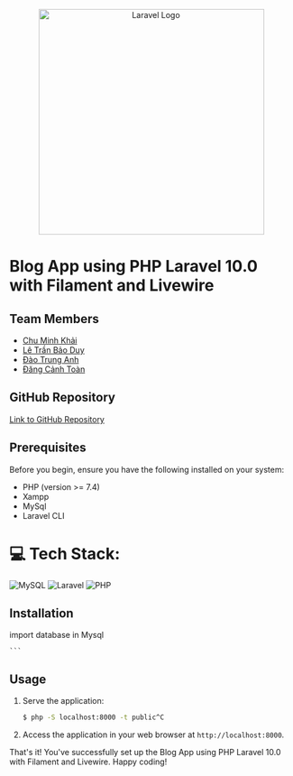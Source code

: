 <p align="center">
  <img src="https://laravel.com/assets/img/components/logo-laravel.svg" width="400" alt="Laravel Logo">
</p>

# Blog App using PHP Laravel 10.0 with Filament and Livewire

## Team Members

- [Chu Minh Khải](https://github.com/minhKhai02/Myprofile)
- [Lê Trần Bảo Duy](https://github.com/DinhNhatHai/Nhom17_Project)
- [Đào Trung Anh](https://github.com/DaoTrungAnh/DaoTrungAnh)
- [Đăng Cảnh Toàn](https://github.com/githubdct/githubdct)

## GitHub Repository

[Link to GitHub Repository](https://github.com/minhKhai02/banhoaqua)

## Prerequisites

Before you begin, ensure you have the following installed on your system:

- PHP (version >= 7.4)
- Xampp
- MySql
- Laravel CLI
# 💻 Tech Stack:
 ![MySQL](https://img.shields.io/badge/mysql-%2300000f.svg?style=for-the-badge&logo=mysql&logoColor=white)
 ![Laravel](https://img.shields.io/badge/laravel-%23FF2D20.svg?style=for-the-badge&logo=laravel&logoColor=white)
 ![PHP](https://img.shields.io/badge/php-%23777BB4.svg?style=for-the-badge&logo=php&logoColor=white)
## Installation

import database in Mysql


    ```

## Usage

1. Serve the application:

    ```bash
   $ php -S localhost:8000 -t public^C

    ```

2. Access the application in your web browser at `http://localhost:8000`.

That's it! You've successfully set up the Blog App using PHP Laravel 10.0 with Filament and Livewire. Happy coding!
